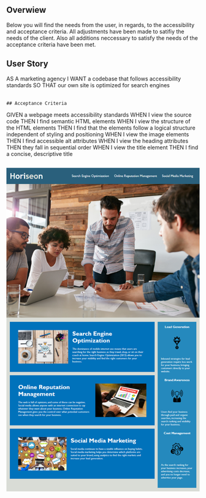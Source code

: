 ## Overwiew

Below you will find the needs from the user, in regards, to the accessibility and acceptance criteria.
All adjustments have been made to satifiy the needs of the client.
Also all additions neccessary to satisfy the needs of the acceptance criteria have been met.

## User Story

AS A marketing agency
I WANT a codebase that follows accessibility standards
SO THAT our own site is optimized for search engines

```

## Acceptance Criteria

```

GIVEN a webpage meets accessibility standards
WHEN I view the source code
THEN I find semantic HTML elements
WHEN I view the structure of the HTML elements
THEN I find that the elements follow a logical structure independent of styling and positioning
WHEN I view the image elements
THEN I find accessible alt attributes
WHEN I view the heading attributes
THEN they fall in sequential order
WHEN I view the title element
THEN I find a concise, descriptive title

```

```

![The Horiseon webpage includes a navigation bar, a header image, and cards with text and images at the bottom of the page.](./assets/images/01-html-css-git-homework-demo.png)
